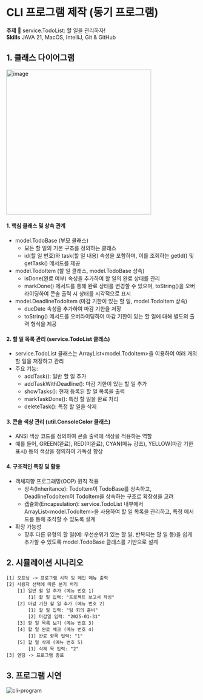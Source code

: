 # CLI 프로그램 제작 (동기 프로그램)

**주제** 📅 service.TodoList: 할 일을 관리하자!<br>
**Skills** JAVA 21, MacOS, IntelliJ, Git & GitHub

## 1. 클래스 다이어그램
<img width="382" alt="image" src="https://github.com/user-attachments/assets/3758006b-665c-483c-9a54-75e3cf660c5e" />

#### 1. 핵심 클래스 및 상속 관계
  - model.TodoBase (부모 클래스)
    - 모든 할 일의 기본 구조를 정의하는 클래스
    - id(할 일 번호)와 task(할 일 내용) 속성을 포함하며, 이를 조회하는 getId() 및 getTask() 메서드를 제공
  - model.TodoItem (할 일 클래스, model.TodoBase 상속)
    - isDone(완료 여부) 속성을 추가하여 할 일의 완료 상태를 관리
    - markDone() 메서드를 통해 완료 상태를 변경할 수 있으며, toString()을 오버라이딩하여 콘솔 출력 시 상태를 시각적으로 표시
  - model.DeadlineTodoItem (마감 기한이 있는 할 일, model.TodoItem 상속)
    - dueDate 속성을 추가하여 마감 기한을 저장
    - toString() 메서드를 오버라이딩하여 마감 기한이 있는 할 일에 대해 별도의 출력 형식을 제공
#### 2. 할 일 목록 관리 (service.TodoList 클래스)
  - service.TodoList 클래스는 ArrayList<model.TodoItem>을 이용하여 여러 개의 할 일을 저장하고 관리
  - 주요 기능:
    - addTask(): 일반 할 일 추가
    - addTaskWithDeadline(): 마감 기한이 있는 할 일 추가
    - showTasks(): 현재 등록된 할 일 목록을 출력
    - markTaskDone(): 특정 할 일을 완료 처리
    - deleteTask(): 특정 할 일을 삭제
#### 3. 콘솔 색상 관리 (util.ConsoleColor 클래스)
  - ANSI 색상 코드를 정의하여 콘솔 출력에 색상을 적용하는 역할
  - 예를 들어, GREEN(완료), RED(미완료), CYAN(메뉴 강조), YELLOW(마감 기한 표시) 등의 색상을 정의하여 가독성 향상
#### 4. 구조적인 특징 및 활용
  - 객체지향 프로그래밍(OOP) 원칙 적용
    - 상속(Inheritance): TodoItem이 TodoBase를 상속하고, DeadlineTodoItem이 TodoItem을 상속하는 구조로 확장성을 고려
    - 캡슐화(Encapsulation): service.TodoList 내부에서 ArrayList<model.TodoItem>을 사용하여 할 일 목록을 관리하고, 특정 메서드를 통해 조작할 수 있도록 설계
  - 확장 가능성
    - 향후 다른 유형의 할 일(예: 우선순위가 있는 할 일, 반복되는 할 일 등)을 쉽게 추가할 수 있도록 model.TodoBase 클래스를 기반으로 설계

## 2. 시뮬레이션 시나리오
````
[1] 오프닝 -> 프로그램 시작 및 메인 메뉴 출력
[2] 사용자 선택에 따른 분기 처리
    [1] 일반 할 일 추가 (메뉴 번호 1)
        [1] 할 일 입력: "프로젝트 보고서 작성"
    [2] 마감 기한 할 일 추가 (메뉴 번호 2)
        [1] 할 일 입력: "팀 회의 준비"
        [2] 마감일 입력: "2025-01-31"
    [3] 할 일 목록 보기 (메뉴 번호 3)
    [4] 할 일 완료 체크 (메뉴 번호 4)
        [1] 완료 항목 입력: "1"
    [5] 할 일 삭제 (메뉴 번호 5)
        [1] 삭제 목 입력: "2"
[3] 엔딩 -> 프로그램 종료
````

## 3. 프로그램 시연
![cli-program](https://github.com/user-attachments/assets/e1cfc5f6-07d5-49b4-8a8f-be8c8ddb3700)
